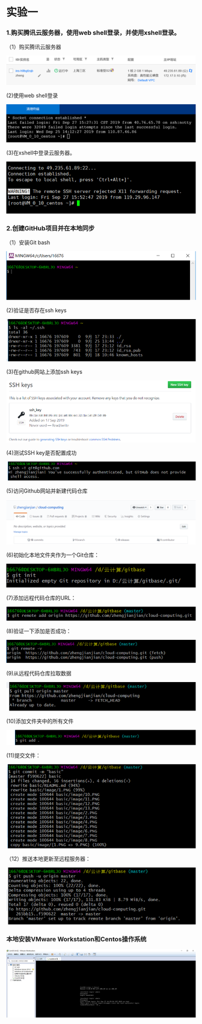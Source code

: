 #                              实验一

### 1.购买腾讯云服务器，使用web shell登录，并使用xshell登录。

（1）购买腾讯云服务器

![1](../basic/image/1.PNG)

(2)使用web shell登录

![2](../basic/image/2.PNG)

(3)在xshell中登录云服务器。

![3](../basic/image/3.PNG)

### 2.创建GitHub项目并在本地同步

（1）安装Git bash

![4](../basic/image/4.PNG)

(2)验证是否存在ssh keys

![5](../basic/image/5.PNG)

(3)在github网站上添加ssh keys

![6](../basic/image/6.PNG)

(4)测试SSH key是否配置成功

![7](../basic/image/7.PNG)

(5)访问Github网站并新建代码仓库

![8](../basic/image/8.PNG)

(6)初始化本地文件夹作为一个Git仓库：

![9](../basic/image/9.PNG)

(7)添加远程代码仓库的URL：

![10](../basic/image/10.PNG)

(8)验证一下添加是否成功：

![11](../basic/image/11.PNG)

(9)从远程代码仓库拉取数据

![12](../basic/image/12.PNG)

(10)添加文件夹中的所有文件

![13](../basic/image/13.PNG)

(11)提交文件：

![14](../basic/image/14.PNG)

（12）推送本地更新至远程服务器：

![](../basic/image/15.PNG)

### 本地安装VMware Workstation和Centos操作系统

![](../basic/image/16.PNG)

